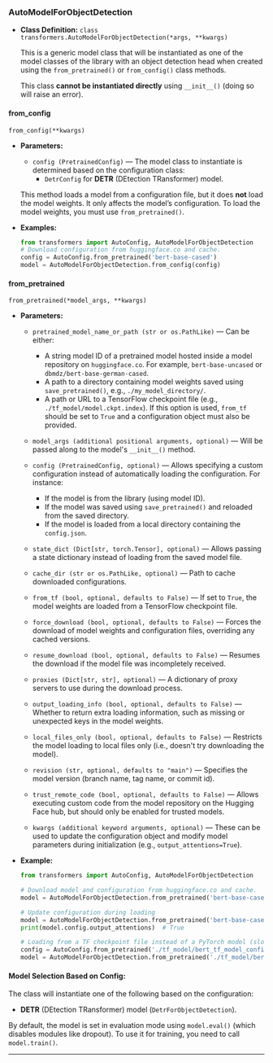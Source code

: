 
### **AutoModelForObjectDetection**
- **Class Definition:**
  `class transformers.AutoModelForObjectDetection(*args, **kwargs)`

  This is a generic model class that will be instantiated as one of the model classes of the library with an object detection head when created using the `from_pretrained()` or `from_config()` class methods.

  This class **cannot be instantiated directly** using `__init__()` (doing so will raise an error).

#### **from_config**
`from_config(**kwargs)`

- **Parameters:**
  - `config (PretrainedConfig)` — The model class to instantiate is determined based on the configuration class:
    - `DetrConfig` for **DETR** (DEtection TRansformer) model.
  
  This method loads a model from a configuration file, but it does **not** load the model weights. It only affects the model’s configuration. To load the model weights, you must use `from_pretrained()`.

- **Examples:**
  ```python
  from transformers import AutoConfig, AutoModelForObjectDetection
  # Download configuration from huggingface.co and cache.
  config = AutoConfig.from_pretrained('bert-base-cased')
  model = AutoModelForObjectDetection.from_config(config)
  ```

#### **from_pretrained**
`from_pretrained(*model_args, **kwargs)`

- **Parameters:**
  - `pretrained_model_name_or_path (str or os.PathLike)` — Can be either:
    - A string model ID of a pretrained model hosted inside a model repository on `huggingface.co`. For example, `bert-base-uncased` or `dbmdz/bert-base-german-cased`.
    - A path to a directory containing model weights saved using `save_pretrained()`, e.g., `./my_model_directory/`.
    - A path or URL to a TensorFlow checkpoint file (e.g., `./tf_model/model.ckpt.index`). If this option is used, `from_tf` should be set to `True` and a configuration object must also be provided.
  
  - `model_args (additional positional arguments, optional)` — Will be passed along to the model's `__init__()` method.
  
  - `config (PretrainedConfig, optional)` — Allows specifying a custom configuration instead of automatically loading the configuration. For instance:
    - If the model is from the library (using model ID).
    - If the model was saved using `save_pretrained()` and reloaded from the saved directory.
    - If the model is loaded from a local directory containing the `config.json`.
  
  - `state_dict (Dict[str, torch.Tensor], optional)` — Allows passing a state dictionary instead of loading from the saved model file.
  
  - `cache_dir (str or os.PathLike, optional)` — Path to cache downloaded configurations.
  
  - `from_tf (bool, optional, defaults to False)` — If set to `True`, the model weights are loaded from a TensorFlow checkpoint file.
  
  - `force_download (bool, optional, defaults to False)` — Forces the download of model weights and configuration files, overriding any cached versions.
  
  - `resume_download (bool, optional, defaults to False)` — Resumes the download if the model file was incompletely received.
  
  - `proxies (Dict[str, str], optional)` — A dictionary of proxy servers to use during the download process.

  - `output_loading_info (bool, optional, defaults to False)` — Whether to return extra loading information, such as missing or unexpected keys in the model weights.

  - `local_files_only (bool, optional, defaults to False)` — Restricts the model loading to local files only (i.e., doesn't try downloading the model).

  - `revision (str, optional, defaults to "main")` — Specifies the model version (branch name, tag name, or commit id).

  - `trust_remote_code (bool, optional, defaults to False)` — Allows executing custom code from the model repository on the Hugging Face hub, but should only be enabled for trusted models.

  - `kwargs (additional keyword arguments, optional)` — These can be used to update the configuration object and modify model parameters during initialization (e.g., `output_attentions=True`).

- **Example:**
  ```python
  from transformers import AutoConfig, AutoModelForObjectDetection
  
  # Download model and configuration from huggingface.co and cache.
  model = AutoModelForObjectDetection.from_pretrained('bert-base-cased')
  
  # Update configuration during loading
  model = AutoModelForObjectDetection.from_pretrained('bert-base-cased', output_attentions=True)
  print(model.config.output_attentions)  # True
  
  # Loading from a TF checkpoint file instead of a PyTorch model (slower)
  config = AutoConfig.from_pretrained('./tf_model/bert_tf_model_config.json')
  model = AutoModelForObjectDetection.from_pretrained('./tf_model/bert_tf_checkpoint.ckpt.index', from_tf=True, config=config)
  ```

#### **Model Selection Based on Config:**
The class will instantiate one of the following based on the configuration:
  - **DETR** (DEtection TRansformer) model (`DetrForObjectDetection`).
  
  By default, the model is set in evaluation mode using `model.eval()` (which disables modules like dropout). To use it for training, you need to call `model.train()`.

---

